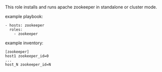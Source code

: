 This role installs and runs apache zookeeper in standalone or cluster mode.

example playbook:
~~~~
- hosts: zookeeper
  roles:
    - zookeeper
~~~~

example inventory:
~~~~
[zookeeper]
host1 zookeeper_id=0
...
host_N zookeeper_id=N
~~~~
